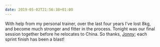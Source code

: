 ```yaml
---
date: 2019-05-02T21:56:38+01:00
---
```

With help from my personal trainer, over the last four years I’ve lost 8kg, and become much stronger and fitter in the process. Tonight was our final session together before he relocates to China. So thanks, [Jonny](https://www.facebook.com/Jonny-Brooke-PT-481883008658420/); each sprint finish has been a blast!